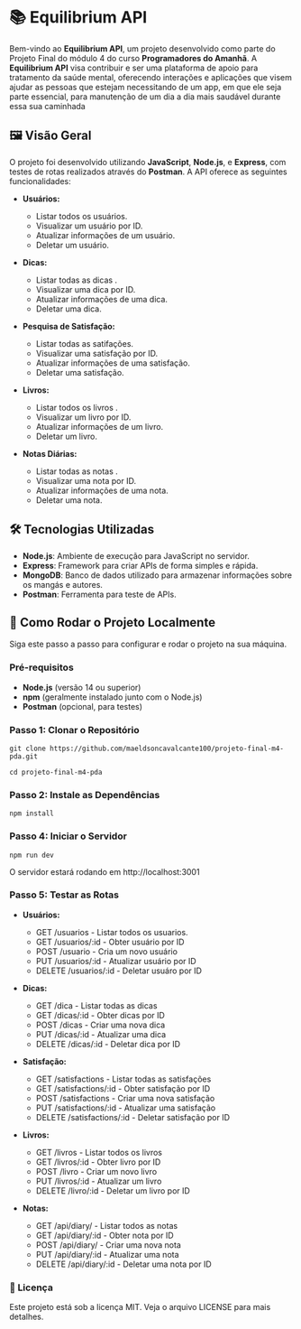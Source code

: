 # 📚 Equilibrium API

Bem-vindo ao **Equilibrium API**, um projeto desenvolvido como parte do Projeto Final do módulo 4 do curso **Programadores do Amanhã**. A **Equilibrium API** visa contribuir e ser uma plataforma de apoio para tratamento da saúde mental, oferecendo interações e aplicações que visem ajudar as pessoas que estejam necessitando de um app, em que ele seja parte essencial, para manutenção de um dia a dia mais saudável durante essa sua caminhada

## 🖼️ Visão Geral

O projeto foi desenvolvido utilizando **JavaScript**, **Node.js**, e **Express**, com testes de rotas realizados através do **Postman**. A API oferece as seguintes funcionalidades:

- **Usuários:**
  - Listar todos os usuários.
  - Visualizar um usuário por ID.
  - Atualizar informações de um usuário.
  - Deletar um usuário.

- **Dicas:**
  - Listar todas as dicas .
  - Visualizar uma dica por ID.
  - Atualizar informações de uma dica.
  - Deletar uma dica.

 - **Pesquisa de Satisfação:**
   - Listar todas as satifações.
   - Visualizar uma satisfação por ID.
   - Atualizar informações de uma satisfação.
   - Deletar uma satisfação.

- **Livros:**
  - Listar todos os livros .
  - Visualizar um livro por ID.
  - Atualizar informações de um livro.
  - Deletar um livro.

- **Notas Diárias:**
  - Listar todas as notas .
  - Visualizar uma nota por ID.
  - Atualizar informações de uma nota.
  - Deletar uma nota.

## 🛠️ Tecnologias Utilizadas

- **Node.js**: Ambiente de execução para JavaScript no servidor.
- **Express**: Framework para criar APIs de forma simples e rápida.
- **MongoDB**: Banco de dados utilizado para armazenar informações sobre os mangás e autores.
- **Postman**: Ferramenta para teste de APIs.

## 🚀 Como Rodar o Projeto Localmente

Siga este passo a passo para configurar e rodar o projeto na sua máquina.

### Pré-requisitos

- **Node.js** (versão 14 ou superior)
- **npm** (geralmente instalado junto com o Node.js)
- **Postman** (opcional, para testes)

### Passo 1: Clonar o Repositório

```
git clone https://github.com/maeldsoncavalcante100/projeto-final-m4-pda.git

cd projeto-final-m4-pda
```

### Passo 2: Instale as Dependências

```
npm install
```

### Passo 4: Iniciar o Servidor
```
npm run dev
```
O servidor estará rodando em http://localhost:3001

### Passo 5: Testar as Rotas

- **Usuários:**
  - GET /usuarios - Listar todos os usuarios.
  - GET /usuarios/:id - Obter usuário por ID
  - POST /usuario - Cria um novo usuário
  - PUT /usuarios/:id  - Atualizar usuário por ID
  - DELETE /usuarios/:id - Deletar usuáro por ID

- **Dicas:**
  - GET /dica - Listar todas as dicas
  - GET /dicas/:id - Obter dicas por ID
  - POST /dicas - Criar uma nova dica
  - PUT /dicas/:id - Atualizar uma dica
  - DELETE /dicas/:id - Deletar dica por ID

- **Satisfação:**
  - GET /satisfactions - Listar todas as satisfações
  - GET /satisfactions/:id - Obter satisfação por ID
  - POST /satisfactions - Criar uma nova satisfação
  - PUT /satisfactions/:id - Atualizar uma satisfação
  - DELETE /satisfactions/:id - Deletar satisfação por ID

- **Livros:**
  - GET /livros - Listar todos os livros
  - GET /livros/:id - Obter livro por ID
  - POST /livro - Criar um novo livro
  - PUT /livros/:id - Atualizar um livro
  - DELETE /livro/:id - Deletar um livro por ID

- **Notas:**
  - GET /api/diary/ - Listar todos as notas
  - GET /api/diary/:id - Obter nota por ID
  - POST /api/diary/ - Criar uma nova nota
  - PUT /api/diary/:id - Atualizar uma nota
  - DELETE /api/diary/:id - Deletar uma nota por ID



### 📄 Licença
Este projeto está sob a licença MIT. Veja o arquivo LICENSE para mais detalhes.